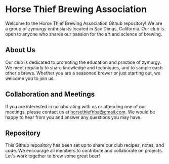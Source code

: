# Horse Thief Brewing Association
Welcome to the Horse Thief Brewing Association Github repository! We are a group of zymurgy enthusiasts located in San Dimas, California. Our club is open to anyone who shares our passion for the art and science of brewing.

## About Us
Our club is dedicated to promoting the education and practice of zymurgy. We meet regularly to share knowledge and techniques, and to sample each other's brews. Whether you are a seasoned brewer or just starting out, we welcome you to join us.

## Collaboration and Meetings
If you are interested in collaborating with us or attending one of our meetings, please contact us at horsethiefhba@gmail.com. We would be happy to hear from you and answer any questions you may have.

## Repository
This Github repository has been set up to share our club recipes, notes, and code. We encourage all members to contribute and collaborate on projects. Let's work together to brew some great beer!
